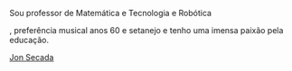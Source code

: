 Sou professor de Matemática e Tecnologia e Robótica

, preferência musical anos 60 e setanejo e tenho uma imensa paixão pela educação.


[Jon Secada](https://www.youtube.com/results?search_query=angel+espanhol+jon+secada+)
